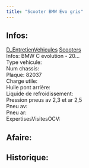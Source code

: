 ```yaml
---
title: "Scooter BMW Evo gris"
---
```


## Infos:
[D_EntretienVehicules](notes/departements/D_EntretienVehicules.md) [Scooters](notes/equipements/vehicules/C_Scooters.md)\
Infos: BMW C evolution - 20...\
Type vehicule: \
Num chassis: \
Plaque: 82037\
Charge utile: \
Huile pont arrière:\
Liquide de refroidissement:\
Pression pneus av 2,3 et ar 2,5\
Pneu av:\
Pneu ar:\
ExpertisesVisitesOCV: 

## Afaire:

## Historique: